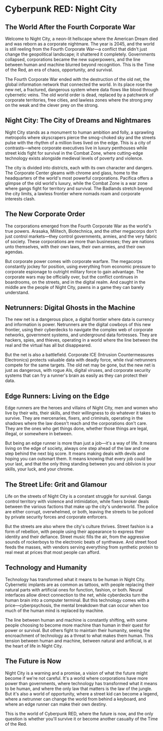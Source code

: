 # Cyberpunk RED: Night City

## The World After the Fourth Corporate War

Welcome to Night City, a neon-lit hellscape where the American Dream died and was reborn as a corporate nightmare. The year is 2045, and the world is still reeling from the Fourth Corporate War—a conflict that didn't just change the geopolitical landscape; it shattered it completely. Governments collapsed, corporations became the new superpowers, and the line between human and machine blurred beyond recognition. This is the Time of the Red, an era of chaos, opportunity, and survival.

The Fourth Corporate War ended with the destruction of the old net, the global information network that connected the world. In its place rose the new net, a fractured, dangerous system where data flows like blood through cybernetic veins. The old world order is dead, replaced by a patchwork of corporate territories, free cities, and lawless zones where the strong prey on the weak and the clever prey on the strong.

## Night City: The City of Dreams and Nightmares

Night City stands as a monument to human ambition and folly, a sprawling metropolis where skyscrapers pierce the smog-choked sky and the streets pulse with the rhythm of a million lives lived on the edge. This is a city of contrasts—where corporate executives live in luxury penthouses while street kids fight for survival in the Combat Zone, where cutting-edge technology exists alongside medieval levels of poverty and violence.

The city is divided into districts, each with its own character and dangers. The Corporate Center gleams with chrome and glass, home to the headquarters of the world's most powerful corporations. Pacifica offers a glimpse of the old world's luxury, while the Combat Zone is a war zone where gangs fight for territory and survival. The Badlands stretch beyond the city limits, a lawless frontier where nomads roam and corporate interests clash.

## The New Corporate Order

The corporations emerged from the Fourth Corporate War as the world's true powers. Arasaka, Militech, Biotechnica, and the other megacorps don't just control markets—they control governments, armies, and the very fabric of society. These corporations are more than businesses; they are nations unto themselves, with their own laws, their own armies, and their own agendas.

But corporate power comes with corporate warfare. The megacorps constantly jockey for position, using everything from economic pressure to corporate espionage to outright military force to gain advantage. The corporate wars may be officially over, but the conflict continues in boardrooms, on the streets, and in the digital realm. And caught in the middle are the people of Night City, pawns in a game they can barely understand.

## Netrunners: Digital Ghosts in the Machine

The new net is a dangerous place, a digital frontier where data is currency and information is power. Netrunners are the digital cowboys of this new frontier, using their cyberdecks to navigate the complex web of corporate networks, government systems, and underground data fortresses. They are hackers, spies, and thieves, operating in a world where the line between the real and the virtual has all but disappeared.

But the net is also a battlefield. Corporate ICE (Intrusion Countermeasures Electronics) protects valuable data with deadly force, while rival netrunners compete for the same targets. The old net may be gone, but the new net is just as dangerous, with rogue AIs, digital viruses, and corporate security systems that can fry a runner's brain as easily as they can protect their data.

## Edge Runners: Living on the Edge

Edge runners are the heroes and villains of Night City, men and women who live by their wits, their skills, and their willingness to do whatever it takes to survive. They are mercenaries, fixers, and criminals, operating in the shadows where the law doesn't reach and the corporations don't care. They are the ones who get things done, whether those things are legal, illegal, or somewhere in between.

But being an edge runner is more than just a job—it's a way of life. It means living on the edge of society, always one step ahead of the law and one step behind the next big score. It means making deals with devils and hoping you can outsmart them. It means knowing that every job could be your last, and that the only thing standing between you and oblivion is your skills, your luck, and your chrome.

## The Street Life: Grit and Glamour

Life on the streets of Night City is a constant struggle for survival. Gangs control territory with violence and intimidation, while fixers broker deals between the various factions that make up the city's underworld. The police are either corrupt, overwhelmed, or both, leaving the streets to be policed by private security forces and corporate enforcers.

But the streets are also where the city's culture thrives. Street fashion is a form of rebellion, with people using their appearance to express their identity and their defiance. Street music fills the air, from the aggressive sounds of rockerboys to the electronic beats of synthwave. And street food feeds the masses, with vendors serving everything from synthetic protein to real meat at prices that most people can afford.

## Technology and Humanity

Technology has transformed what it means to be human in Night City. Cybernetic implants are as common as tattoos, with people replacing their natural parts with artificial ones for function, fashion, or both. Neural interfaces allow direct connection to the net, while cyberdecks turn the human brain into a computer terminal. But this technology comes with a price—cyberpsychosis, the mental breakdown that can occur when too much of the human mind is replaced by machine.

The line between human and machine is constantly shifting, with some people choosing to become more machine than human in their quest for power or survival. But others fight to maintain their humanity, seeing the encroachment of technology as a threat to what makes them human. This tension between human and machine, between natural and artificial, is at the heart of life in Night City.

## The Future is Now

Night City is a warning and a promise, a vision of what the future might become if we're not careful. It's a world where corporations have more power than governments, where technology has transformed what it means to be human, and where the only law that matters is the law of the jungle. But it's also a world of opportunity, where a street kid can become a legend, where a netrunner can change the world from behind a keyboard, and where an edge runner can make their own destiny.

This is the world of Cyberpunk RED, where the future is now, and the only question is whether you'll survive it or become another casualty of the Time of the Red. 